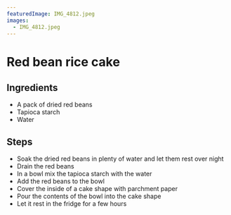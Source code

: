 ```yaml
---
featuredImage: IMG_4812.jpeg
images:
  - IMG_4812.jpeg
---
```


# Red bean rice cake

## Ingredients

- A pack of dried red beans
- Tapioca starch
- Water

## Steps

- Soak the dried red beans in plenty of water and let them rest over night
- Drain the red beans
- In a bowl mix the tapioca starch with the water
- Add the red beans to the bowl
- Cover the inside of a cake shape with parchment paper
- Pour the contents of the bowl into the cake shape
- Let it rest in the fridge for a few hours
